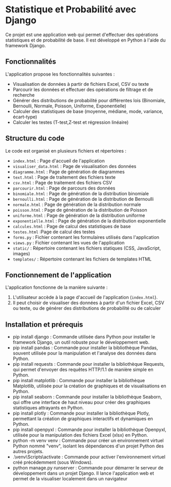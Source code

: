 # Statistique et Probabilité avec Django

Ce projet est une application web qui permet d'effectuer des opérations statistiques et de probabilité de base. Il est développé en Python à l'aide du framework Django.

## Fonctionnalités

L'application propose les fonctionnalités suivantes :

- Visualisation de données à partir de fichiers Excel, CSV ou texte
- Parcourir les données et effectuer des opérations de filtrage et de recherche
- Générer des distributions de probabilité pour différentes lois (Binomiale, Bernoulli, Normale, Poisson, Uniforme, Exponentielle)
- Calculer des statistiques de base (moyenne, médiane, mode, variance, écart-type)
- Calculer les testes (T-test,Z-test et régression linéaire)


## Structure du code

Le code est organisé en plusieurs fichiers et répertoires :

- `index.html` : Page d'accueil de l'application
- `visualiser_data.html` : Page de visualisation des données
- `diagramme.html` : Page de génération de diagrammes
- `text.html` : Page de traitement des fichiers texte
- `csv.html` : Page de traitement des fichiers CSV
- `parcourir.html` : Page de parcours des données
- `binomiale.html` : Page de génération de la distribution binomiale
- `bernoulli.html` : Page de génération de la distribution de Bernoulli
- `normale.html` : Page de génération de la distribution normale
- `poisson.html` : Page de génération de la distribution de Poisson
- `uniforme.html` : Page de génération de la distribution uniforme
- `exponentielle.html` : Page de génération de la distribution exponentielle
- `calcules.html` : Page de calcul des statistiques de base
- `testes.html` :Page de calcul des testes
- `forms.py` : Fichier contenant les formulaires utilisés dans l'application
- `views.py` : Fichier contenant les vues de l'application
- `static/` : Répertoire contenant les fichiers statiques (CSS, JavaScript, images)
- `templates/` : Répertoire contenant les fichiers de templates HTML

## Fonctionnement de l'application

L'application fonctionne de la manière suivante :

1. L'utilisateur accède à la page d'accueil de l'application (`index.html`).
2. Il peut choisir de visualiser des données à partir d'un fichier Excel, CSV ou texte, ou de générer des distributions de probabilité ou de calculer

##  Installation et prérequis 

- pip install django : Commande utilisée dans Python pour installer le framework Django, un outil robuste pour le développement web.
- pip install pandas : Commande pour installer la bibliothèque Pandas, souvent utilisée pour la manipulation et l'analyse des données dans Python.
- pip install requests : Commande pour installer la bibliothèque Requests, qui permet d'envoyer des requêtes HTTP/1.1 de manière simple en Python.
- pip install matplotlib : Commande pour installer la bibliothèque Matplotlib, utilisée pour la création de graphiques et de visualisations en Python.
- pip install seaborn : Commande pour installer la bibliothèque Seaborn, qui offre une interface de haut niveau pour créer des graphiques statistiques attrayants en Python.
- pip install plotly : Commande pour installer la bibliothèque Plotly, permettant la création de graphiques interactifs et dynamiques en Python.
- pip install openpyxl : Commande pour installer la bibliothèque Openpyxl, utilisée pour la manipulation des fichiers Excel (xlsx) en Python.
- python -m venv venv : Commande pour créer un environnement virtuel Python nommé "venv", isolant les dépendances d'un projet Python des autres projets.
- .\venv\Scripts\activate  : Commande pour activer l'environnement virtuel créé précédemment (sous Windows).
- python manage.py runserver : Commande pour démarrer le serveur de développement dans un projet Django. Il lance l'application web et permet de la visualiser localement dans un navigateur

